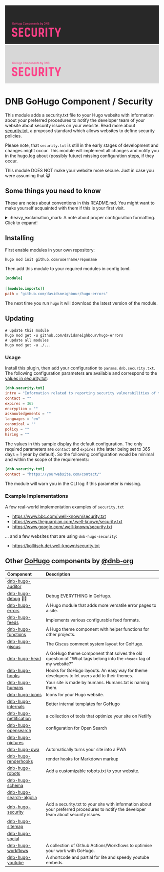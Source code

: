 <!--- CARD BEGIN --->

![DNB-Hugo/HEAD](.github/github-card-dark.png#gh-dark-mode-only)
![DNB-Hugo/HEAD](.github/github-card-light.png#gh-light-mode-only)

<!--- CARD END --->

# DNB GoHugo Component / Security

This module adds a security.txt file to your Hugo website with information about your preferred procedures to notify the developer team of your website about security issues on your website. Read more about [security.txt](https://securitytxt.org/), a proposed standard which allows websites to define security policies.

Please note, that `security.txt` is still in the early stages of development and changes might occur. This module will implement all changes and notify you in the hugo.log about (possibly future) missing configuration steps, if they occur.

This module DOES NOT make your website more secure. Just in case you were assuming that 😸

<!--- THINGSTOKNOW BEGIN --->

## Some things you need to know

These are notes about conventions in this README.md. You might want to make yourself acquainted with them if this is your first visit.

<details>

<summary>:heavy_exclamation_mark: A note about proper configuration formatting. Click to expand!</summary>

The following documentation will refer to all configuration parameters in TOML format and with the assumption of a configuration file for your project at `/config.toml`. There are various formats of configurations (TOML/YAML/JSON) and multiple locations your configuration can reside (config file or config directory). Note that in the case of a config directory the section headers of all samples need to have the respective section title removed. So `[params.dnb.something]` will become `[dnb.something]` if the configuration is done in the file `/config/$CONFIGNAME/params.toml`.

</details>
<!--- THINGSTOKNOW END --->

<!--- INSTALLUPDATE BEGIN --->

## Installing

First enable modules in your own repository:

```bash
hugo mod init github.com/username/reponame
```

Then add this module to your required modules in config.toml.

```toml
[module]

[[module.imports]]
path = "github.com/davidsneighbour/hugo-errors"

```

The next time you run `hugo` it will download the latest version of the module.

## Updating

```shell
# update this module
hugo mod get -u github.com/davidsneighbour/hugo-errors
# update all modules
hugo mod get -u ./...
```
<!--- INSTALLUPDATE END --->

### Usage

Install this plugin, then add your configuration to `params.dnb.security.txt`. The following configuration parameters are available and correspond to the [values in security.txt](https://securitytxt.org/#genform):

```toml
[dnb.security.txt]
intro = "Information related to reporting security vulnerabilities of this site."
contact = ""
expires = 365
encryption = ""
acknowledgements = ""
languages = "en"
canonical = ""
policy = ""
hiring = ""
```

The values in this sample display the default configuration. The only required parameters are `contact` and `expires` (the latter being set to 365 days = 1 year by default). So the following configuration would be minimal and within the scope of the requirements:

```toml
[dnb.security.txt]
contact = "https://yourwebsite.com/contact/"
```

The module will warn you in the CLI log if this parameter is missing.

### Example Implementations

A few real-world implementation examples of `security.txt`

- https://www.bbc.com/.well-known/security.txt
- https://www.theguardian.com/.well-known/security.txt
- https://www.google.com/.well-known/security.txt

... and a few websites that are using `dnb-hugo-security`:

- https://kollitsch.de/.well-known/security.txt

<!--- COMPONENTS BEGIN --->

## Other [GoHugo](https://gohugo.io/) components by [@dnb-org](https://github.com/dnb-org/)

<!-- prettier-ignore -->
| Component | Description |
| :--- | :--- |
| [dnb-hugo-auditor](https://github.com/davidsneighbour/hugo-auditor) | |
| [dnb-hugo-debug](https://github.com/davidsneighbour/hugo-debug) :mage_man: | Debug EVERYTHING in GoHugo. |
| [dnb-hugo-errors](https://github.com/davidsneighbour/hugo-errors) | A Hugo module that adds more versatile error pages to a site. |
| [dnb-hugo-feeds](https://github.com/davidsneighbour/hugo-feeds) | Implements various configurable feed formats. |
| [dnb-hugo-functions](https://github.com/davidsneighbour/hugo-functions) | A Hugo theme component with helper functions for other projects. |
| [dnb-hugo-giscus](https://github.com/davidsneighbour/hugo-giscus) | The Giscus comment system layout for GoHugo. |
| [dnb-hugo-head](https://github.com/davidsneighbour/hugo-head) | A GoHugo theme component that solves the old question of "What tags belong into the `<head>` tag of my website?" |
| [dnb-hugo-hooks](https://github.com/davidsneighbour/hugo-hooks) | Hooks for GoHugo layouts. An easy way for theme developers to let users add to their themes.  |
| [dnb-hugo-humans](https://github.com/davidsneighbour/hugo-humans) | Your site is made by humans. Humans.txt is naming them. |
| [dnb-hugo-icons](https://github.com/davidsneighbour/hugo-icons) | Icons for your Hugo website. |
| [dnb-hugo-internals](https://github.com/davidsneighbour/hugo-internals) | Better internal templates for GoHugo |
| [dnb-hugo-netlification](https://github.com/davidsneighbour/hugo-netlification) | a collection of tools that optimize your site on Netlify |
| [dnb-hugo-opensearch](https://github.com/davidsneighbour/hugo-opensearch) | configuration for Open Search |
| [dnb-hugo-pictures](https://github.com/davidsneighbour/hugo-pictures) | |
| [dnb-hugo-pwa](https://github.com/davidsneighbour/hugo-pwa) | Automatically turns your site into a PWA |
| [dnb-hugo-renderhooks](https://github.com/davidsneighbour/hugo-renderhooks) | render hooks for Markdown markup |
| [dnb-hugo-robots](https://github.com/davidsneighbour/hugo-robots) | Add a customizable robots.txt to your website. |
| [dnb-hugo-schema](https://github.com/davidsneighbour/hugo-schema) | |
| [dnb-hugo-search-algolia](https://github.com/davidsneighbour/hugo-search-algolia) | |
| [dnb-hugo-security](https://github.com/davidsneighbour/hugo-security) | Add a security.txt to your site with information about your preferred procedures to notify the developer team about security issues. |
| [dnb-hugo-sitemap](https://github.com/davidsneighbour/hugo-sitemap) | |
| [dnb-hugo-social](https://github.com/davidsneighbour/hugo-social) | |
| [dnb-hugo-workflows](https://github.com/davidsneighbour/hugo-workflows) | A collection of Github Actions/Workflows to optimise your work with GoHugo. |
| [dnb-hugo-youtube](https://github.com/davidsneighbour/hugo-youtube) | A shortcode and partial for lite and speedy youtube embeds. |

<!--lint disable no-missing-blank-lines -->
<!--- COMPONENTS END --->
